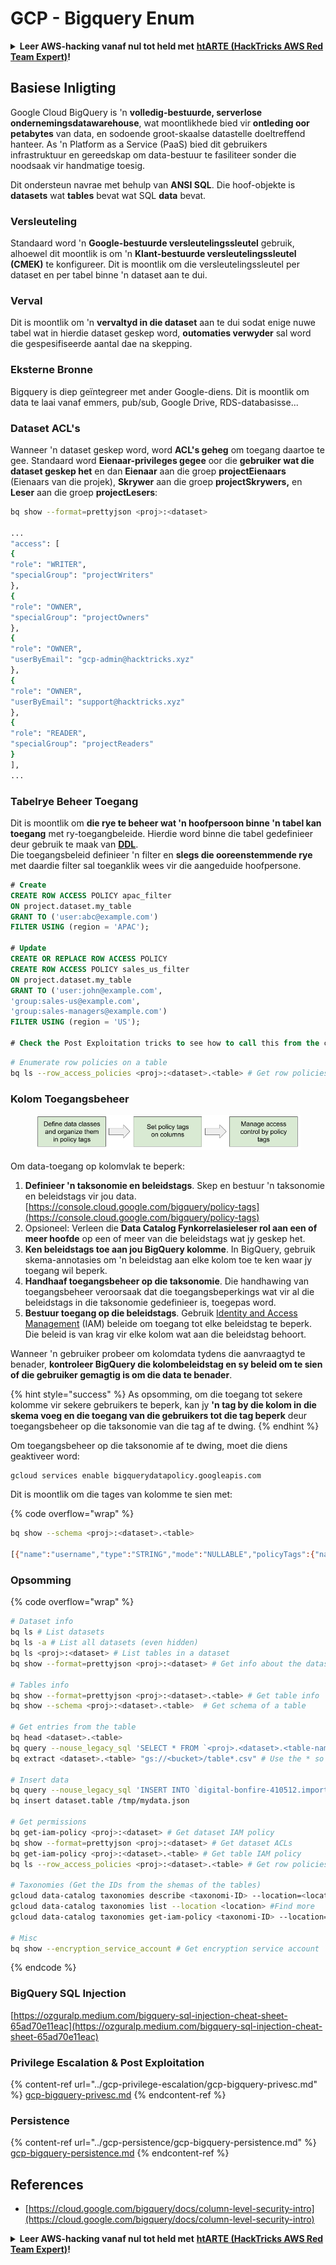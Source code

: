 # GCP - Bigquery Enum

<details>

<summary><strong>Leer AWS-hacking vanaf nul tot held met</strong> <a href="https://training.hacktricks.xyz/courses/arte"><strong>htARTE (HackTricks AWS Red Team Expert)</strong></a><strong>!</strong></summary>

Ander maniere om HackTricks te ondersteun:

* As jy jou **maatskappy geadverteer wil sien in HackTricks** of **HackTricks in PDF wil aflaai** Kyk na die [**INSKRYWINGSPLANNE**](https://github.com/sponsors/carlospolop)!
* Kry die [**amptelike PEASS & HackTricks swag**](https://peass.creator-spring.com)
* Ontdek [**Die PEASS Familie**](https://opensea.io/collection/the-peass-family), ons versameling eksklusiewe [**NFTs**](https://opensea.io/collection/the-peass-family)
* **Sluit aan by die** 💬 [**Discord-groep**](https://discord.gg/hRep4RUj7f) of die [**telegram-groep**](https://t.me/peass) of **volg** my op **Twitter** 🐦 [**@carlospolopm**](https://twitter.com/carlospolopm)**.**
* **Deel jou haktruuks deur PR's in te dien by die** [**HackTricks**](https://github.com/carlospolop/hacktricks) en [**HackTricks Cloud**](https://github.com/carlospolop/hacktricks-cloud)
* github-opslag.

</details>

## Basiese Inligting

Google Cloud BigQuery is 'n **volledig-bestuurde, serverlose ondernemingsdatawarehouse**, wat moontlikhede bied vir **ontleding oor petabytes** van data, en sodoende groot-skaalse datastelle doeltreffend hanteer. As 'n Platform as a Service (PaaS) bied dit gebruikers infrastruktuur en gereedskap om data-bestuur te fasiliteer sonder die noodsaak vir handmatige toesig.

Dit ondersteun navrae met behulp van **ANSI SQL**. Die hoof-objekte is **datasets** wat **tables** bevat wat SQL **data** bevat.

### Versleuteling

Standaard word 'n **Google-bestuurde versleutelingssleutel** gebruik, alhoewel dit moontlik is om 'n **Klant-bestuurde versleutelingssleutel (CMEK)** te konfigureer. Dit is moontlik om die versleutelingssleutel per dataset en per tabel binne 'n dataset aan te dui.

### Verval

Dit is moontlik om 'n **vervaltyd in die dataset** aan te dui sodat enige nuwe tabel wat in hierdie dataset geskep word, **outomaties verwyder** sal word die gespesifiseerde aantal dae na skepping.

### Eksterne Bronne

Bigquery is diep geïntegreer met ander Google-diens. Dit is moontlik om data te laai vanaf emmers, pub/sub, Google Drive, RDS-databasisse...

### Dataset ACL's

Wanneer 'n dataset geskep word, word **ACL's geheg** om toegang daartoe te gee. Standaard word **Eienaar-privileges gegee** oor die **gebruiker wat die dataset geskep het** en dan **Eienaar** aan die groep **projectEienaars** (Eienaars van die projek), **Skrywer** aan die groep **projectSkrywers,** en **Leser** aan die groep **projectLesers**:
```bash
bq show --format=prettyjson <proj>:<dataset>

...
"access": [
{
"role": "WRITER",
"specialGroup": "projectWriters"
},
{
"role": "OWNER",
"specialGroup": "projectOwners"
},
{
"role": "OWNER",
"userByEmail": "gcp-admin@hacktricks.xyz"
},
{
"role": "OWNER",
"userByEmail": "support@hacktricks.xyz"
},
{
"role": "READER",
"specialGroup": "projectReaders"
}
],
...
```
### Tabelrye Beheer Toegang

Dit is moontlik om **die rye te beheer wat 'n hoofpersoon binne 'n tabel kan toegang** met ry-toegangbeleide. Hierdie word binne die tabel gedefinieer deur gebruik te maak van [**DDL**](https://cloud.google.com/bigquery/docs/reference/standard-sql/data-definition-language#create\_row\_access\_policy\_statement).\
Die toegangsbeleid definieer 'n filter en **slegs die ooreenstemmende rye** met daardie filter sal toeganklik wees vir die aangeduide hoofpersone.
```sql
# Create
CREATE ROW ACCESS POLICY apac_filter
ON project.dataset.my_table
GRANT TO ('user:abc@example.com')
FILTER USING (region = 'APAC');

# Update
CREATE OR REPLACE ROW ACCESS POLICY
CREATE ROW ACCESS POLICY sales_us_filter
ON project.dataset.my_table
GRANT TO ('user:john@example.com',
'group:sales-us@example.com',
'group:sales-managers@example.com')
FILTER USING (region = 'US');

# Check the Post Exploitation tricks to see how to call this from the cli
```

```bash
# Enumerate row policies on a table
bq ls --row_access_policies <proj>:<dataset>.<table> # Get row policies
```
### Kolom Toegangsbeheer

<figure><img src="../../../.gitbook/assets/image (3) (1).png" alt=""><figcaption></figcaption></figure>

Om data-toegang op kolomvlak te beperk:

1. **Definieer 'n taksonomie en beleidstags**. Skep en bestuur 'n taksonomie en beleidstags vir jou data. [https://console.cloud.google.com/bigquery/policy-tags](https://console.cloud.google.com/bigquery/policy-tags)
2. Opsioneel: Verleen die **Data Catalog Fynkorrelasieleser rol aan een of meer hoofde** op een of meer van die beleidstags wat jy geskep het.
3. **Ken beleidstags toe aan jou BigQuery kolomme**. In BigQuery, gebruik skema-annotasies om 'n beleidstag aan elke kolom toe te ken waar jy toegang wil beperk.
4. **Handhaaf toegangsbeheer op die taksonomie**. Die handhawing van toegangsbeheer veroorsaak dat die toegangsbeperkings wat vir al die beleidstags in die taksonomie gedefinieer is, toegepas word.
5. **Bestuur toegang op die beleidstags**. Gebruik [Identity and Access Management](https://cloud.google.com/iam) (IAM) beleide om toegang tot elke beleidstag te beperk. Die beleid is van krag vir elke kolom wat aan die beleidstag behoort.

Wanneer 'n gebruiker probeer om kolomdata tydens die aanvraagtyd te benader, **kontroleer BigQuery die kolombeleidstag en sy beleid om te sien of die gebruiker gemagtig is om die data te benader**.

{% hint style="success" %}
As opsomming, om die toegang tot sekere kolomme vir sekere gebruikers te beperk, kan jy **'n tag by die kolom in die skema voeg en die toegang van die gebruikers tot die tag beperk** deur toegangsbeheer op die taksonomie van die tag af te dwing.
{% endhint %}

Om toegangsbeheer op die taksonomie af te dwing, moet die diens geaktiveer word:
```bash
gcloud services enable bigquerydatapolicy.googleapis.com
```
Dit is moontlik om die tages van kolomme te sien met:

{% code overflow="wrap" %}
```bash
bq show --schema <proj>:<dataset>.<table>

[{"name":"username","type":"STRING","mode":"NULLABLE","policyTags":{"names":["projects/.../locations/us/taxonomies/2030629149897327804/policyTags/7703453142914142277"]},"maxLength":"20"},{"name":"age","type":"INTEGER","mode":"NULLABLE"}]
```
### Opsomming

{% code overflow="wrap" %}
```bash
# Dataset info
bq ls # List datasets
bq ls -a # List all datasets (even hidden)
bq ls <proj>:<dataset> # List tables in a dataset
bq show --format=prettyjson <proj>:<dataset> # Get info about the dataset (like ACLs)

# Tables info
bq show --format=prettyjson <proj>:<dataset>.<table> # Get table info
bq show --schema <proj>:<dataset>.<table>  # Get schema of a table

# Get entries from the table
bq head <dataset>.<table>
bq query --nouse_legacy_sql 'SELECT * FROM `<proj>.<dataset>.<table-name>` LIMIT 1000'
bq extract <dataset>.<table> "gs://<bucket>/table*.csv" # Use the * so it can dump everything in different files

# Insert data
bq query --nouse_legacy_sql 'INSERT INTO `digital-bonfire-410512.importeddataset.tabletest` (rank, refresh_date, dma_name, dma_id, term, week, score) VALUES (22, "2023-12-28", "Baltimore MD", 512, "Ms", "2019-10-13", 62), (22, "2023-12-28", "Baltimore MD", 512, "Ms", "2020-05-24", 67)'
bq insert dataset.table /tmp/mydata.json

# Get permissions
bq get-iam-policy <proj>:<dataset> # Get dataset IAM policy
bq show --format=prettyjson <proj>:<dataset> # Get dataset ACLs
bq get-iam-policy <proj>:<dataset>.<table> # Get table IAM policy
bq ls --row_access_policies <proj>:<dataset>.<table> # Get row policies

# Taxonomies (Get the IDs from the shemas of the tables)
gcloud data-catalog taxonomies describe <taxonomi-ID> --location=<location>
gcloud data-catalog taxonomies list --location <location> #Find more
gcloud data-catalog taxonomies get-iam-policy <taxonomi-ID> --location=<location>

# Misc
bq show --encryption_service_account # Get encryption service account
```
{% endcode %}

### BigQuery SQL Injection

[https://ozguralp.medium.com/bigquery-sql-injection-cheat-sheet-65ad70e11eac](https://ozguralp.medium.com/bigquery-sql-injection-cheat-sheet-65ad70e11eac)

### Privilege Escalation & Post Exploitation

{% content-ref url="../gcp-privilege-escalation/gcp-bigquery-privesc.md" %}
[gcp-bigquery-privesc.md](../gcp-privilege-escalation/gcp-bigquery-privesc.md)
{% endcontent-ref %}

### Persistence

{% content-ref url="../gcp-persistence/gcp-bigquery-persistence.md" %}
[gcp-bigquery-persistence.md](../gcp-persistence/gcp-bigquery-persistence.md)
{% endcontent-ref %}

## References

* [https://cloud.google.com/bigquery/docs/column-level-security-intro](https://cloud.google.com/bigquery/docs/column-level-security-intro)

<details>

<summary><strong>Leer AWS-hacking vanaf nul tot held met</strong> <a href="https://training.hacktricks.xyz/courses/arte"><strong>htARTE (HackTricks AWS Red Team Expert)</strong></a><strong>!</strong></summary>

Ander maniere om HackTricks te ondersteun:

* As jy wil sien dat jou **maatskappy geadverteer word in HackTricks** of **HackTricks aflaai in PDF-formaat** Kontroleer die [**INSKRYWINGSPLANNE**](https://github.com/sponsors/carlospolop)!
* Kry die [**amptelike PEASS & HackTricks swag**](https://peass.creator-spring.com)
* Ontdek [**Die PEASS-familie**](https://opensea.io/collection/the-peass-family), ons versameling eksklusiewe [**NFT's**](https://opensea.io/collection/the-peass-family)
* **Sluit aan by die** 💬 [**Discord-groep**](https://discord.gg/hRep4RUj7f) of die [**telegram-groep**](https://t.me/peass) of **volg** my op **Twitter** 🐦 [**@carlospolopm**](https://twitter.com/carlospolopm)**.**
* **Deel jou haktruuks deur PR's in te dien by die** [**HackTricks**](https://github.com/carlospolop/hacktricks) en [**HackTricks Cloud**](https://github.com/carlospolop/hacktricks-cloud)
* github-opslag.

</details>

